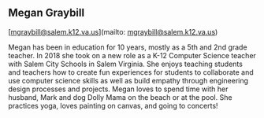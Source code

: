 ## Megan Graybill

[mgraybill@salem.k12.va.us](mailto: mgraybill@salem.k12.va.us)

Megan has been in education for 10 years, mostly as a 5th and 2nd grade teacher.
 In 2018 she took on a new role as a K-12 Computer Science teacher with Salem City Schools in Salem Virginia.  She enjoys teaching students and teachers how to create fun experiences for students to collaborate and use computer science skills as well as build empathy through engineering design processes and projects. Megan loves to spend time with her husband, Mark and dog Dolly Mama on the beach or at the pool.  She practices yoga, loves painting on canvas, and going to concerts!
